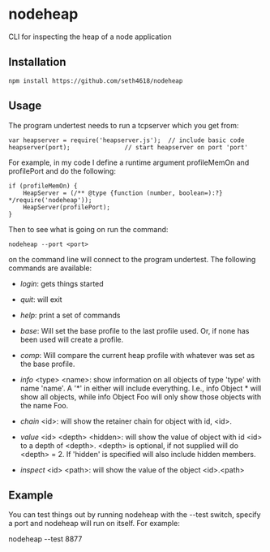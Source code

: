 nodeheap
========

CLI for inspecting the heap of a node application

## Installation

    npm install https://github.com/seth4618/nodeheap

## Usage

The program undertest needs to run a tcpserver which you get from:

    var heapserver = require('heapserver.js');	// include basic code
    heapserver(port);				// start heapserver on port 'port'

For example, in my code I define a runtime argument profileMemOn and profilePort and do the following:

    if (profileMemOn) {
        HeapServer = (/** @type {function (number, boolean=):?} */require('nodeheap'));
        HeapServer(profilePort);
    }

Then to see what is going on run the command: 

    nodeheap --port <port>

on the command line will connect to the program undertest.  The following commands are available:

- *login*: gets things started
- *quit*:  will exit
- *help*:  print a set of commands

- *base*:  Will set the base profile to the last profile used. Or, if none has been used will create a profile.
- *comp*:  Will compare the current heap profile with whatever was set as the base profile.
- *info* \<type\> \<name\>: show information on all objects of type 'type'
   	  with name 'name'.  A '*' in either will include everything.
   	  I.e., info Object * will show all objects, while info Object
   	  Foo will only show those objects with the name Foo.
- *chain* \<id\>: will show the retainer chain for object with id, \<id\>.
- *value* \<id\> \<depth\> \<hidden\>: will show the value of object with id \<id\> to a depth of \<depth\>.  \<depth\> is optional, if not supplied will do \<depth\> = 2.  If 'hidden' is specified will also include hidden members.
- *inspect* \<id\> \<path\>: will show the value of the object \<id\>.\<path\>

## Example

You can test things out by running nodeheap with the --test switch,
specify a port and nodeheap will run on itself.  For example:

nodeheap --test 8877
